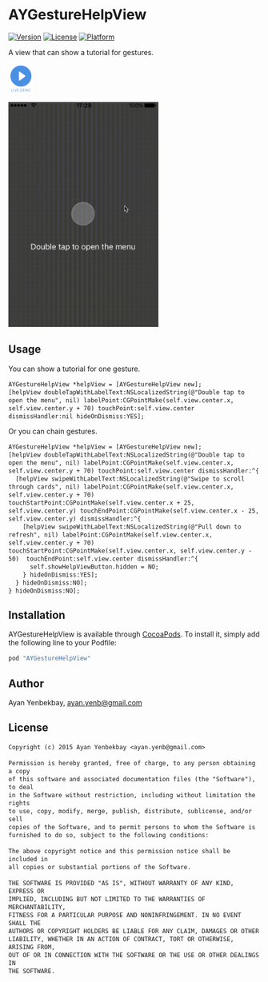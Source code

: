 # AYGestureHelpView

[![Version](https://img.shields.io/cocoapods/v/AYGestureHelpView.svg?style=flat)](http://cocoapods.org/pods/AYGestureHelpView)
[![License](https://img.shields.io/cocoapods/l/AYGestureHelpView.svg?style=flat)](http://cocoapods.org/pods/AYGestureHelpView)
[![Platform](https://img.shields.io/cocoapods/p/AYGestureHelpView.svg?style=flat)](http://cocoapods.org/pods/AYGestureHelpView)

A view that can show a tutorial for gestures.

<p>
  <a href='https://appetize.io/app/d8khut8m036uz1dzu5y45y7rwc' alt='Live demo'>
    <img width="50" height="60" src="Assets/demo.png"/>
  </a>
</p>

<img width="300" alt="AYGestureHelpView" src="Assets/screencast.gif"/>

## Usage

You can show a tutorial for one gesture.

```objc
AYGestureHelpView *helpView = [AYGestureHelpView new];
[helpView doubleTapWithLabelText:NSLocalizedString(@"Double tap to open the menu", nil) labelPoint:CGPointMake(self.view.center.x, self.view.center.y + 70) touchPoint:self.view.center dismissHandler:nil hideOnDismiss:YES];
```

Or you can chain gestures.

```objc
AYGestureHelpView *helpView = [AYGestureHelpView new];
[helpView doubleTapWithLabelText:NSLocalizedString(@"Double tap to open the menu", nil) labelPoint:CGPointMake(self.view.center.x, self.view.center.y + 70) touchPoint:self.view.center dismissHandler:^{
  [helpView swipeWithLabelText:NSLocalizedString(@"Swipe to scroll through cards", nil) labelPoint:CGPointMake(self.view.center.x, self.view.center.y + 70) touchStartPoint:CGPointMake(self.view.center.x + 25, self.view.center.y) touchEndPoint:CGPointMake(self.view.center.x - 25, self.view.center.y) dismissHandler:^{
    [helpView swipeWithLabelText:NSLocalizedString(@"Pull down to refresh", nil) labelPoint:CGPointMake(self.view.center.x, self.view.center.y + 70) touchStartPoint:CGPointMake(self.view.center.x, self.view.center.y - 50)  touchEndPoint:self.view.center dismissHandler:^{
      self.showHelpViewButton.hidden = NO;
    } hideOnDismiss:YES];
  } hideOnDismiss:NO];
} hideOnDismiss:NO];
```

## Installation

AYGestureHelpView is available through [CocoaPods](http://cocoapods.org). To install
it, simply add the following line to your Podfile:

```ruby
pod "AYGestureHelpView"
```

## Author

Ayan Yenbekbay, ayan.yenb@gmail.com

## License

```
Copyright (c) 2015 Ayan Yenbekbay <ayan.yenb@gmail.com>

Permission is hereby granted, free of charge, to any person obtaining a copy
of this software and associated documentation files (the "Software"), to deal
in the Software without restriction, including without limitation the rights
to use, copy, modify, merge, publish, distribute, sublicense, and/or sell
copies of the Software, and to permit persons to whom the Software is
furnished to do so, subject to the following conditions:

The above copyright notice and this permission notice shall be included in
all copies or substantial portions of the Software.

THE SOFTWARE IS PROVIDED "AS IS", WITHOUT WARRANTY OF ANY KIND, EXPRESS OR
IMPLIED, INCLUDING BUT NOT LIMITED TO THE WARRANTIES OF MERCHANTABILITY,
FITNESS FOR A PARTICULAR PURPOSE AND NONINFRINGEMENT. IN NO EVENT SHALL THE
AUTHORS OR COPYRIGHT HOLDERS BE LIABLE FOR ANY CLAIM, DAMAGES OR OTHER
LIABILITY, WHETHER IN AN ACTION OF CONTRACT, TORT OR OTHERWISE, ARISING FROM,
OUT OF OR IN CONNECTION WITH THE SOFTWARE OR THE USE OR OTHER DEALINGS IN
THE SOFTWARE.
```
